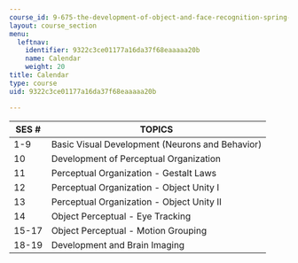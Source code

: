```yaml
---
course_id: 9-675-the-development-of-object-and-face-recognition-spring-2006
layout: course_section
menu:
  leftnav:
    identifier: 9322c3ce01177a16da37f68eaaaaa20b
    name: Calendar
    weight: 20
title: Calendar
type: course
uid: 9322c3ce01177a16da37f68eaaaaa20b

---
```


| SES # | TOPICS |
| --- | --- |
| 1-9 | Basic Visual Development (Neurons and Behavior) |
| 10 | Development of Perceptual Organization |
| 11 | Perceptual Organization - Gestalt Laws |
| 12 | Perceptual Organization - Object Unity I |
| 13 | Perceptual Organization - Object Unity II |
| 14 | Object Perceptual - Eye Tracking |
| 15-17 | Object Perceptual - Motion Grouping |
| 18-19 | Development and Brain Imaging